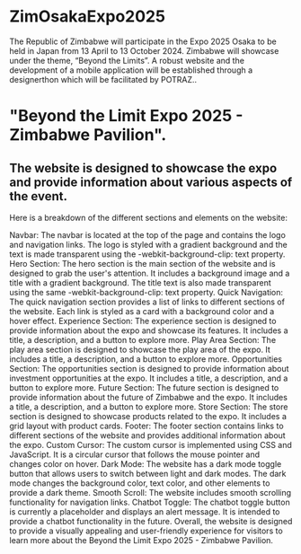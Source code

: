 # ZimOsakaExpo2025
The Republic of Zimbabwe will participate in the Expo 2025 Osaka to be held in Japan from 13 April to 13 October 2024. Zimbabwe will showcase under the theme, “Beyond the Limits”. A robust website and the development of a mobile application will be established through a designerthon which will be facilitated by POTRAZ..

# "Beyond the Limit Expo 2025 - Zimbabwe Pavilion". 
## The website is designed to showcase the expo and provide information about various aspects of the event.

Here is a breakdown of the different sections and elements on the website:

Navbar: The navbar is located at the top of the page and contains the logo and navigation links. The logo is styled with a gradient background and the text is made transparent using the -webkit-background-clip: text property.
Hero Section: The hero section is the main section of the website and is designed to grab the user's attention. It includes a background image and a title with a gradient background. The title text is also made transparent using the same -webkit-background-clip: text property.
Quick Navigation: The quick navigation section provides a list of links to different sections of the website. Each link is styled as a card with a background color and a hover effect.
Experience Section: The experience section is designed to provide information about the expo and showcase its features. It includes a title, a description, and a button to explore more.
Play Area Section: The play area section is designed to showcase the play area of the expo. It includes a title, a description, and a button to explore more.
Opportunities Section: The opportunities section is designed to provide information about investment opportunities at the expo. It includes a title, a description, and a button to explore more.
Future Section: The future section is designed to provide information about the future of Zimbabwe and the expo. It includes a title, a description, and a button to explore more.
Store Section: The store section is designed to showcase products related to the expo. It includes a grid layout with product cards.
Footer: The footer section contains links to different sections of the website and provides additional information about the expo.
Custom Cursor: The custom cursor is implemented using CSS and JavaScript. It is a circular cursor that follows the mouse pointer and changes color on hover.
Dark Mode: The website has a dark mode toggle button that allows users to switch between light and dark modes. The dark mode changes the background color, text color, and other elements to provide a dark theme.
Smooth Scroll: The website includes smooth scrolling functionality for navigation links.
Chatbot Toggle: The chatbot toggle button is currently a placeholder and displays an alert message. It is intended to provide a chatbot functionality in the future.
Overall, the website is designed to provide a visually appealing and user-friendly experience for visitors to learn more about the Beyond the Limit Expo 2025 - Zimbabwe Pavilion.
